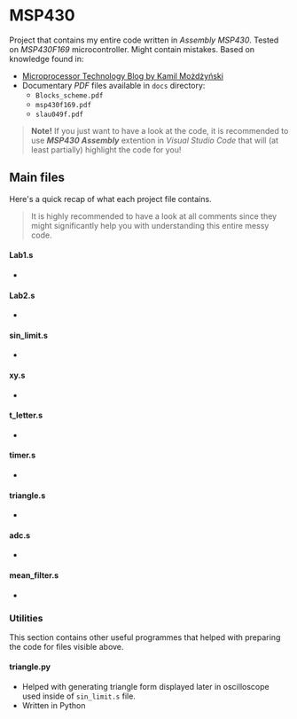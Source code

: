 # MSP430
Project that contains my entire code written in *Assembly MSP430*. Tested on *MSP430F169* microcontroller. Might contain mistakes. Based on knowledge found in:
* [Microprocessor Technology Blog by Kamil Możdżyński](https://monjino.atlassian.net/wiki/spaces/TM/overview?homepageId=1077051583)
* Documentary _PDF_ files available in `docs` directory:
    * `Blocks_scheme.pdf`
    * `msp430f169.pdf`
    * `slau049f.pdf`

> **Note!** If you just want to have a look at the code, it is recommended to use
  **_MSP430 Assembly_** extention in _Visual Studio Code_ that will (at least partially) highlight the code for you! 

## Main files
Here's a quick recap of what each project file contains. 
> It is highly recommended to have a look at all comments since they might significantly help you with understanding this entire messy code.

#### Lab1.s
- 

#### Lab2.s
- 

#### sin_limit.s
- 

#### xy.s
- 

#### t_letter.s
- 

#### timer.s
-

#### triangle.s
-

#### adc.s
-

#### mean_filter.s
- 

### Utilities
This section contains other useful programmes that helped with preparing the code for files visible above.

#### triangle.py
- Helped with generating triangle form displayed later in oscilloscope used inside of `sin_limit.s` file.
- Written in Python